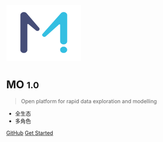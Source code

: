 
# <img src="./media/mo.png" width="200" height="150" />
# MO <small>1.0</small>

> Open platform for rapid data exploration and modelling

* 全生态
* 多角色

[GitHub](https://github.com/momodel)
[Get Started](#goldersgreen)